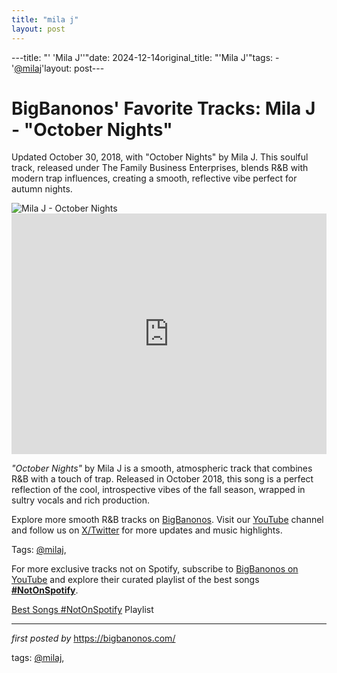 ```yaml
---
title: "mila j"
layout: post
---
```

---title: "' 'Mila J''"date: 2024-12-14original_title: "'Mila J'"tags:  - '[@milaj](/tags/milaj/)'layout: post---<!-- Post Title --><h1 >BigBanonos' Favorite Tracks: Mila J - "October Nights"</h1> <!-- Introductory Text --><p >Updated October 30, 2018, with "October Nights" by Mila J. This soulful track, released under The Family Business Enterprises, blends R&B with modern trap influences, creating a smooth, reflective vibe perfect for autumn nights.</p> <!-- Featured Image --><div > <img src="https://images.genius.com/5363c0738e8ccd3f9e6b25affe706ecc.783x783x1.jpg" alt="Mila J - October Nights" /></div> <!-- YouTube Video Embed --><div > <iframe width="100%" height="385" src="https://www.youtube.com/embed/qXOw-arckg0" title="Mila. J - October Nights (Lyrics)" frameborder="0" allow="accelerometer; autoplay; clipboard-write; encrypted-media; gyroscope; picture-in-picture; web-share" referrerpolicy="strict-origin-when-cross-origin" allowfullscreen></iframe></div> <!-- Song Information --><div > <p><em>"October Nights"</em> by Mila J is a smooth, atmospheric track that combines R&B with a touch of trap. Released in October 2018, this song is a perfect reflection of the cool, introspective vibes of the fall season, wrapped in sultry vocals and rich production.</p></div> <!-- Footer Links --><div > <p>Explore more smooth R&B tracks on <a href="https://bigbanonos.com/" target="_blank">BigBanonos</a>. Visit our <a href="https://www.youtube.com/[@BigBanonos](/tags/BigBanonos/)" target="_blank">YouTube</a> channel and follow us on <a href="https://x.com/bigbanonos" target="_blank">X/Twitter</a> for more updates and music highlights.</p></div> <!-- Tags --><p >Tags: [@milaj](/tags/milaj/),</p><!--Subscribe and Playlist Links--><div>    <p>For more exclusive tracks not on Spotify, subscribe to <a href="https://www.youtube.com/[@BigBanonos](/tags/BigBanonos/)" target="_blank">BigBanonos on YouTube</a> and explore their curated playlist of the best songs <strong>[#NotOnSpotify](/tags/NotOnSpotify/)</strong>.</p>    <p><a href="https://www.youtube.com/playlist?list=PLtuNtuTatqI0kFahUCbtbfenC_ET5O_tr" target="_blank">Best Songs [#NotOnSpotify](/tags/NotOnSpotify/) Playlist<br /></a></p></div><hr /><p><em>first posted by</em> <a href="https://bigbanonos.com/" rel="noopener" target="_new">https://bigbanonos.com/</a></p><p>tags: [@milaj](/tags/milaj/),</p>